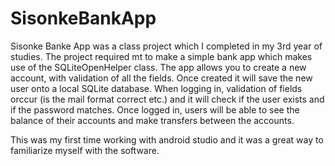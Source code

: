 # SisonkeBankApp

Sisonke Banke App was a class project which I completed in my 3rd year of studies. 
The project required mt to make a simple bank app which makes use of the SQLiteOpenHelper class. 
The app allows you to create a new account, with validation of all the fields. Once created it will save the new user onto a local SQLite database.
When logging in, validation of fields orccur (is the mail format correct etc.) and it will check if the user exists and if the password matches. 
Once logged in, users will be able to see the balance of their accounts and make transfers between the accounts. 

This was my first time working with android studio and it was a great way to familiarize myself with the software. 